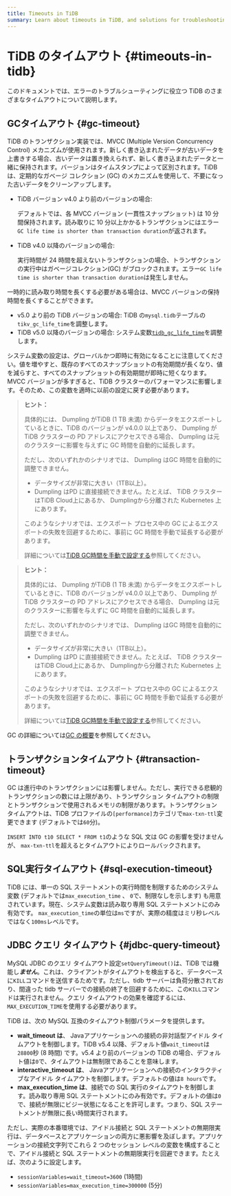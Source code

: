 ```yaml
---
title: Timeouts in TiDB
summary: Learn about timeouts in TiDB, and solutions for troubleshooting errors.
---
```


# TiDB のタイムアウト {#timeouts-in-tidb}

このドキュメントでは、エラーのトラブルシューティングに役立つ TiDB のさまざまなタイムアウトについて説明します。

## GCタイムアウト {#gc-timeout}

TiDB のトランザクション実装では、MVCC (Multiple Version Concurrency Control) メカニズムが使用されます。新しく書き込まれたデータが古いデータを上書きする場合、古いデータは置き換えられず、新しく書き込まれたデータと一緒に保持されます。バージョンはタイムスタンプによって区別されます。TiDB は、定期的なガベージ コレクション (GC) のメカニズムを使用して、不要になった古いデータをクリーンアップします。

-   TiDB バージョン v4.0 より前のバージョンの場合:

    デフォルトでは、各 MVCC バージョン (一貫性スナップショット) は 10 分間保持されます。読み取りに 10 分以上かかるトランザクションにはエラー`GC life time is shorter than transaction duration`が返されます。

-   TiDB v4.0 以降のバージョンの場合:

    実行時間が 24 時間を超えないトランザクションの場合、トランザクションの実行中はガベージコレクション(GC) がブロックされます。エラー`GC life time is shorter than transaction duration`は発生しません。

一時的に読み取り時間を長くする必要がある場合は、MVCC バージョンの保持時間を長くすることができます。

-   v5.0 より前の TiDB バージョンの場合: TiDB の`mysql.tidb`テーブルの`tikv_gc_life_time`を調整します。
-   TiDB v5.0 以降のバージョンの場合: システム変数[`tidb_gc_life_time`](/system-variables.md#tidb_gc_life_time-new-in-v50)を調整します。

システム変数の設定は、グローバルかつ即時に有効になることに注意してください。値を増やすと、既存のすべてのスナップショットの有効期間が長くなり、値を減らすと、すべてのスナップショットの有効期間が即時に短くなります。MVCC バージョンが多すぎると、TiDB クラスターのパフォーマンスに影響します。そのため、この変数を適時に以前の設定に戻す必要があります。

<CustomContent platform="tidb">

> **ヒント：**
>
> 具体的には、 Dumpling がTiDB (1 TB 未満) からデータをエクスポートしているときに、TiDB のバージョンが v4.0.0 以上であり、 Dumpling がTiDB クラスターの PD アドレスにアクセスできる場合、 Dumpling は元のクラスターに影響を与えずに GC 時間を自動的に延長します。
>
> ただし、次のいずれかのシナリオでは、 Dumpling はGC 時間を自動的に調整できません。
>
> -   データサイズが非常に大きい（1TB以上）。
> -   Dumpling はPD に直接接続できません。たとえば、 TiDB クラスターはTiDB Cloud上にあるか、 Dumplingから分離された Kubernetes 上にあります。
>
> このようなシナリオでは、エクスポート プロセス中の GC によるエクスポートの失敗を回避するために、事前に GC 時間を手動で延長する必要があります。
>
> 詳細については[TiDB GC時間を手動で設定する](/dumpling-overview.md#manually-set-the-tidb-gc-time)参照してください。

</CustomContent>

<CustomContent platform="tidb-cloud">

> **ヒント：**
>
> 具体的には、 Dumpling がTiDB (1 TB 未満) からデータをエクスポートしているときに、TiDB のバージョンが v4.0.0 以上であり、 Dumpling がTiDB クラスターの PD アドレスにアクセスできる場合、 Dumpling は元のクラスターに影響を与えずに GC 時間を自動的に延長します。
>
> ただし、次のいずれかのシナリオでは、 Dumpling はGC 時間を自動的に調整できません。
>
> -   データサイズが非常に大きい（1TB以上）。
> -   Dumpling はPD に直接接続できません。たとえば、 TiDB クラスターはTiDB Cloud上にあるか、 Dumplingから分離された Kubernetes 上にあります。
>
> このようなシナリオでは、エクスポート プロセス中の GC によるエクスポートの失敗を回避するために、事前に GC 時間を手動で延長する必要があります。
>
> 詳細については[TiDB GC時間を手動で設定する](https://docs.pingcap.com/tidb/stable/dumpling-overview#manually-set-the-tidb-gc-time)参照してください。

</CustomContent>

GC の詳細については[GC の概要](/garbage-collection-overview.md)を参照してください。

## トランザクションタイムアウト {#transaction-timeout}

GC は進行中のトランザクションには影響しません。ただし、実行できる悲観的トランザクションの数には上限があり、トランザクション タイムアウトの制限とトランザクションで使用されるメモリの制限があります。トランザクション タイムアウトは、TiDB プロファイルの`[performance]`カテゴリで`max-txn-ttl`変更できます (デフォルトでは`60`分)。

`INSERT INTO t10 SELECT * FROM t1`のような SQL 文は GC の影響を受けませんが、 `max-txn-ttl`を超えるとタイムアウトによりロールバックされます。

## SQL実行タイムアウト {#sql-execution-timeout}

TiDB には、単一の SQL ステートメントの実行時間を制限するためのシステム変数 (デフォルトでは`max_execution_time` 、 `0`で、制限なしを示します) も用意されています。現在、システム変数は読み取り専用 SQL ステートメントにのみ有効です。 `max_execution_time`の単位は`ms`ですが、実際の精度はミリ秒レベルではなく`100ms`レベルです。

## JDBC クエリ タイムアウト {#jdbc-query-timeout}

MySQL JDBC のクエリ タイムアウト設定`setQueryTimeout()`は、TiDB では機能し***ません***。これは、クライアントがタイムアウトを検出すると、データベースに`KILL`コマンドを送信するためです。ただし、tidb サーバーは負荷分散されており、間違った tidb サーバーでの接続の終了を回避するために、この`KILL`コマンドは実行されません。クエリ タイムアウトの効果を確認するには、 `MAX_EXECUTION_TIME`を使用する必要があります。

TiDB は、次の MySQL 互換のタイムアウト制御パラメータを提供します。

-   **wait_timeout は**、 Javaアプリケーションへの接続の非対話型アイドル タイムアウトを制御します。TiDB v5.4 以降、デフォルト値`wait_timeout`は`28800`秒 (8 時間) です。v5.4 より前のバージョンの TiDB の場合、デフォルト値は`0`で、タイムアウトは無制限であることを意味します。
-   **interactive_timeout は**、 Javaアプリケーションへの接続のインタラクティブなアイドル タイムアウトを制御します。デフォルトの値は`8 hours`です。
-   **max_execution_time は**、接続での SQL 実行のタイムアウトを制御します。読み取り専用 SQL ステートメントにのみ有効です。デフォルトの値は`0`で、接続が無限にビジー状態になることを許可します。つまり、SQL ステートメントが無限に長い時間実行されます。

ただし、実際の本番環境では、アイドル接続と SQL ステートメントの無期限実行は、データベースとアプリケーションの両方に悪影響を及ぼします。アプリケーションの接続文字列でこれら 2 つのセッション レベルの変数を構成することで、アイドル接続と SQL ステートメントの無期限実行を回避できます。たとえば、次のように設定します。

-   `sessionVariables=wait_timeout=3600` (1時間)
-   `sessionVariables=max_execution_time=300000` (5分)
